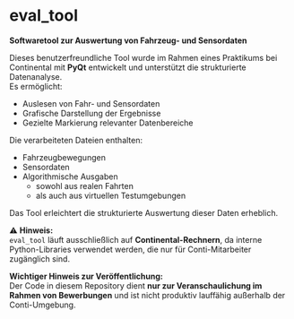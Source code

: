 # eval_tool

**Softwaretool zur Auswertung von Fahrzeug- und Sensordaten**

Dieses benutzerfreundliche Tool wurde im Rahmen eines Praktikums bei Continental mit **PyQt** entwickelt und unterstützt die strukturierte Datenanalyse.  
Es ermöglicht:  
- Auslesen von Fahr- und Sensordaten  
- Grafische Darstellung der Ergebnisse  
- Gezielte Markierung relevanter Datenbereiche  

Die verarbeiteten Dateien enthalten:  
- Fahrzeugbewegungen  
- Sensordaten  
- Algorithmische Ausgaben  
  - sowohl aus realen Fahrten  
  - als auch aus virtuellen Testumgebungen  

Das Tool erleichtert die strukturierte Auswertung dieser Daten erheblich.  

⚠️ **Hinweis:**  
`eval_tool` läuft ausschließlich auf **Continental-Rechnern**, da interne Python-Libraries verwendet werden, die nur für Conti-Mitarbeiter zugänglich sind.  

**Wichtiger Hinweis zur Veröffentlichung:**  
Der Code in diesem Repository dient **nur zur Veranschaulichung im Rahmen von Bewerbungen** und ist nicht produktiv lauffähig außerhalb der Conti-Umgebung.  


